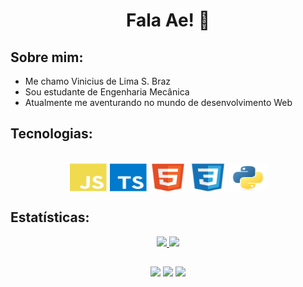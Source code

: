 <h1 align="center" >Fala Ae!  👋</h1>


## Sobre mim:
<div>
  <ul>
   <li>Me chamo Vinicius de Lima S. Braz</li>
   <li>Sou estudante de Engenharia Mecânica</li>
   <li>Atualmente me aventurando no mundo de desenvolvimento Web</li>
 </ul>
</div>
 
 ## Tecnologias:
 
<div align="center">
 <div style="display: inline_block"><br>
  <img align="center" alt="Js" height="45" width="60" src="https://raw.githubusercontent.com/devicons/devicon/master/icons/javascript/javascript-plain.svg">
  <img align="center" alt="Ts" height="45" width="60" src="https://raw.githubusercontent.com/devicons/devicon/master/icons/typescript/typescript-plain.svg">
  <img align="center" alt="HTML" height="45" width="60" src="https://raw.githubusercontent.com/devicons/devicon/master/icons/html5/html5-original.svg">
  <img align="center" alt="CSS" height="45" width="60" src="https://raw.githubusercontent.com/devicons/devicon/master/icons/css3/css3-original.svg">
  <img align="center" alt="Python" height="45" width="60" src="https://raw.githubusercontent.com/devicons/devicon/master/icons/python/python-original.svg">
</div>      
</div>


## Estatísticas:

<div align="center">
  <a href="https://github.com/Vinnissaum">
  <img height="179em" src="https://github-readme-stats.vercel.app/api?username=vinnissaum&count_private=true&include_all_commits=true&show_icons=true&theme=dark"/>
  <img height="179em" src="https://github-readme-stats.vercel.app/api/top-langs/?username=vinnissaum&layout=compact&langs_count=7&theme=dark"/>
</div>

##

<div align="center">
   <a href="https://www.linkedin.com/in/vinicius-braz-2052" target="_blank"><img src="https://img.shields.io/badge/LinkedIn-0077B5?style=for-the-badge&logo=linkedin&logoColor=white" target="_blank"></a>
   <a href="https://github.com/Vinnissaum" target="_blank"><img src="https://img.shields.io/badge/GitHub-100000?style=for-the-badge&logo=github&logoColor=white" target="_blank"></a>
   <a href="mailto:vinicius_lsb@live.com" target="_blank"><img src="https://img.shields.io/badge/Microsoft_Outlook-0078D4?style=for-the-badge&logo=microsoft-outlook&logoColor=white" target="_blank"></a>
</div>


